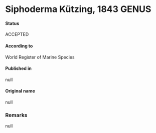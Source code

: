 Siphoderma Kützing, 1843 GENUS
=======

#### Status
ACCEPTED

#### According to
World Register of Marine Species

#### Published in
null

#### Original name
null

### Remarks
null
